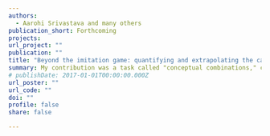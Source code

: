 ```yaml
---
authors:
  - Aarohi Srivastava and many others 
publication_short: Forthcoming
projects:
url_project: ""
publication: ""
title: "Beyond the imitation game: quantifying and extrapolating the capabilities of language models"
summary: My contribution was a task called "conceptual combinations," created together with Raphaël Millière, Catherine Stinson, and Dimitri Coehlo Mollo
# publishDate: 2017-01-01T00:00:00.000Z
url_poster: ""
url_code: ""
doi: ""
profile: false
share: false

---
```

